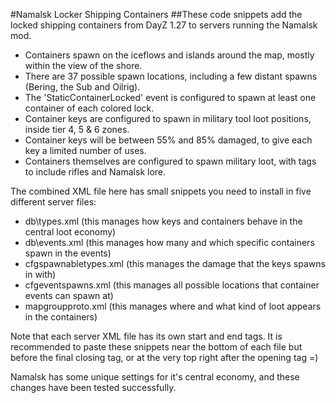 #Namalsk Locker Shipping Containers
##These code snippets add the locked shipping containers from DayZ 1.27 to servers running the Namalsk mod.

* Containers spawn on the iceflows and islands around the map, mostly within the view of the shore.
* There are 37 possible spawn locations, including a few distant spawns (Bering, the Sub and Oilrig).
* The 'StaticContainerLocked' event is configured to spawn at least one container of each colored lock. 
* Container keys are configured to spawn in military tool loot positions, inside tier 4, 5 & 6 zones.
* Container keys will be between 55% and 85% damaged, to give each key a limited number of uses.
* Containers themselves are configured to spawn military loot, with tags to include rifles and Namalsk lore.
		
The combined XML file here has small snippets you need to install in five different server files:
* db\types.xml    (this manages how keys and containers behave in the central loot economy)
* db\events.xml   (this manages how many and which specific containers spawn in the events)
* cfgspawnabletypes.xml    (this manages the damage that the keys spawns in with)
* cfgeventspawns.xml    (this manages all possible locations that container events can spawn at)
* mapgroupproto.xml    (this manages where and what kind of loot appears in the containers)

Note that each server XML file has its own start and end tags. It is recommended to paste these snippets near the bottom of each file but before the final closing tag, or at the very top right after the opening tag =)

Namalsk has some unique settings for it's central economy, and these changes have been tested successfully.
